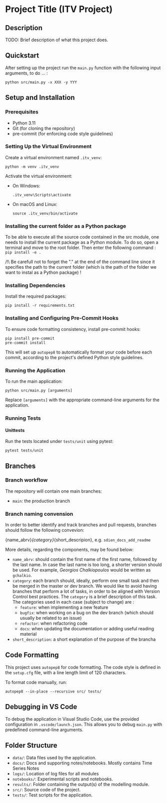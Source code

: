 
# Project Title (ITV Project)

## Description
TODO: Brief description of what this project does.

## Quickstart
After setting up the project run the `main.py` function with the following input arguments, 
to do ... :
```
python src/main.py -x XXX -y YYY
```

## Setup and Installation

### Prerequisites
- Python 3.11
- Git (for cloning the repository)
- pre-commit (for enforcing code style guidelines)


### Setting Up the Virtual Environment
Create a virtual environment named `.itv_venv`:
```
python -m venv .itv_venv
```

Activate the virtual environment:

- On Windows:
  ```
  .itv_venv\Scripts\activate
  ```
- On macOS and Linux:
  ```
  source .itv_venv/bin/activate
  ```

### Installing the current folder as a Python package

To be able to execute all the source code contained in the src module, one needs to install the current package as a Python module.
To do so, open a terminal and move to the root folder.
Then enter the following command :
`pip install -e .`

/!\ Be carefull not to forget the "." at the end of the command line since it specifies the path to the current folder (which is the path of the folder we want to instal as a Python package) !

### Installing Dependencies
Install the required packages:
```
pip install -r requirements.txt
```

### Installing and Configuring Pre-Commit Hooks
To ensure code formatting consistency, install pre-commit hooks:
```
pip install pre-commit
pre-commit install
```
This will set up `autopep8` to automatically format your code before each commit, according to the project's defined Python style guidelines.

### Running the Application
To run the main application:
```
python src/main.py [arguments]
```
Replace `[arguments]` with the appropriate command-line arguments for the application.

### Running Tests

#### Unittests
Run the tests located under `tests/unit` using pytest:
```
pytest tests/unit
```

## Branches

### Branch workflow
The repository will contain one main branches:

* `main`: the production branch


### Branch naming convension
In order to better identify and track branches and pull requests, branches should follow the following convevion:

{name_abrv}_{category}_{short_descripion}, e.g. `sdien_docs_add_readme`

More details, regarding the components, may be found below:
* `name_abrv`: should contain the first name of the first name, followed by the last name.
  In case the last name is too long, a shorter version should be used. 
  For example, _Georgios Chalkiopoulos_ would be written as `gchalkio`.
* `category`: each branch should, ideally, perform one small task and then be merged in the master or dev
  branch. We would like to avoid having branches that perform a lot of tasks, in order to be aligned 
  with Version Control best practices. The `category` is a brief description of this task. The 
  categories used in each case (subject to change) are :
  * `feature`: when implementing a new feature
  * `bugfix`: when working on a bug on the dev branch (which should usually be related to an issue)
  * `refactor`: when refactoring code
  * `docs`: when updating the documentation or adding useful reading material
* `short_description`: a short explanation of the purpose of the brancha


## Code Formatting
This project uses `autopep8` for code formatting. The code style is defined in the `setup.cfg` file, with a line length limit of 120 characters. 

To format code manually, run:
```
autopep8 --in-place --recursive src/ tests/
```

## Debugging in VS Code
To debug the application in Visual Studio Code, use the provided configuration in `.vscode/launch.json`. This allows you to debug `main.py` with predefined command-line arguments.

## Folder Structure
- `data/`: Data files used by the application.
- `docs/`: Docs and supporting notes/notebooks. Mostly contains Time Series Notes
- `logs/`: Location of log files for all modules
- `notebooks/`: Experimental scripts and notebooks.
- `results/`: Folder containing the output(s) of the modelling module. 
- `src/`: Source code of the project.
- `tests/`: Test scripts for the application.

